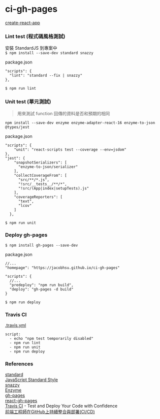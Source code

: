 # ci-gh-pages

[create-react-app](https://github.com/facebook/create-react-app)  

### Lint test  (程式碼風格測試)
安裝 StandardJS 到專案中  
`$ npm install --save-dev standard snazzy`  

package.json
```
"scripts": {
  "lint": "standard --fix | snazzy"
},
```

`$ npm run lint`

### Unit test (單元測試)
> 用來測試 function 回傳的資料是否和預期的相同

`npm install --save-dev enzyme enzyme-adapter-react-16 enzyme-to-json @types/jest`  

package.json
```
"scripts": {
    "unit": "react-scripts test --coverage --env=jsdom"
},
"jest": {
    "snapshotSerializers": [
      "enzyme-to-json/serializer"
    ],
    "collectCoverageFrom": [
      "src/**/*.js",
      "!src/__tests__/**/*",
      "!src/(App|index|setupTests).js"
    ],
    "coverageReporters": [
      "text",
      "lcov"
    ]
  },
```

`$ npm run unit`

### Deploy gh-pages

`$ npm install gh-pages --save-dev`  

package.json
```
//...
"homepage": "https://jacobhsu.github.io/ci-gh-pages"

"scripts": {
  //...
  "predeploy": "npm run build",
  "deploy": "gh-pages -d build"
}
```

`$ npm run deploy`

### Travis CI

[.travis.yml](https://docs.travis-ci.com/user/tutorial/)  
```
script:
  - echo "npm test temporarily disabled"
  - npm run lint
  - npm run unit
  - npm run deploy
```

### References

[standard](https://www.npmjs.com/package/standard)  
[JavaScript Standard Style](https://standardjs.com/readme-zhtw.html)  
[snazzy](https://www.npmjs.com/package/snazzy)    
[Enzyme](https://www.npmjs.com/package/enzyme)  
[gh-pages](https://www.npmjs.com/package/gh-pages)  
[react-gh-pages](https://github.com/gitname/react-gh-pages)    
[Travis CI](https://travis-ci.org/) - Test and Deploy Your Code with Confidence  
[前端工程師在GitHub上持續整合與部署(CI/CD)](https://medium.com/@sky172839465/%E5%89%8D%E7%AB%AF%E5%B7%A5%E7%A8%8B%E5%B8%AB%E5%9C%A8github%E4%B8%8A%E6%8C%81%E7%BA%8C%E6%95%B4%E5%90%88%E8%88%87%E9%83%A8%E7%BD%B2-ci-cd-9735f622ae68)  